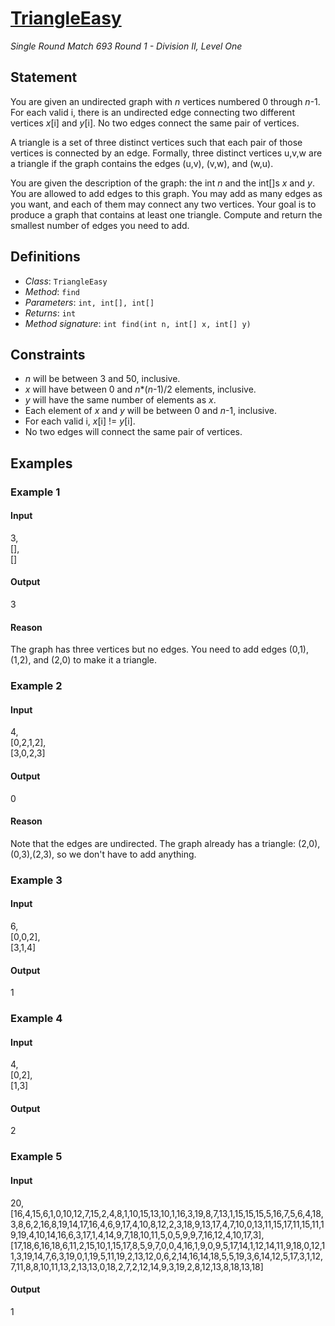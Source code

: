 # [TriangleEasy](/tc?module=ProblemDetail&rd=16748&pm=14324)
*Single Round Match 693 Round 1 - Division II, Level One*

## Statement
You are given an undirected graph with *n* vertices numbered 0 through *n*-1.
For each valid i, there is an undirected edge connecting two different vertices *x*[i] and *y*[i].
No two edges connect the same pair of vertices.

A triangle is a set of three distinct vertices such that each pair of those vertices is connected by an edge.
Formally, three distinct vertices u,v,w are a triangle if the graph contains the edges (u,v), (v,w), and (w,u).

You are given the description of the graph: the int *n* and the int[]s *x* and *y*.
You are allowed to add edges to this graph.
You may add as many edges as you want, and each of them may connect any two vertices.
Your goal is to produce a graph that contains at least one triangle.
Compute and return the smallest number of edges you need to add.

## Definitions
- *Class*: `TriangleEasy`
- *Method*: `find`
- *Parameters*: `int, int[], int[]`
- *Returns*: `int`
- *Method signature*: `int find(int n, int[] x, int[] y)`

## Constraints
- *n* will be between 3 and 50, inclusive.
- *x* will have between 0 and *n**(*n*-1)/2 elements, inclusive.
- *y* will have the same number of elements as *x*.
- Each element of *x* and *y* will be between 0 and *n*-1, inclusive.
- For each valid i, *x*[i] != *y*[i].
- No two edges will connect the same pair of vertices.

## Examples
### Example 1
#### Input
<c>3,<br />[],<br />[]</c>
#### Output
<c>3</c>
#### Reason
The graph has three vertices but no edges. You need to add edges (0,1), (1,2), and (2,0) to make it a triangle.

### Example 2
#### Input
<c>4,<br />[0,2,1,2],<br />[3,0,2,3]</c>
#### Output
<c>0</c>
#### Reason
Note that the edges are undirected. The graph already has a triangle: (2,0),(0,3),(2,3), so we don't have to add anything.

### Example 3
#### Input
<c>6,<br />[0,0,2],<br />[3,1,4]</c>
#### Output
<c>1</c>
### Example 4
#### Input
<c>4,<br />[0,2],<br />[1,3]</c>
#### Output
<c>2</c>
### Example 5
#### Input
<c>20,<br />[16,4,15,6,1,0,10,12,7,15,2,4,8,1,10,15,13,10,1,16,3,19,8,7,13,1,15,15,15,5,16,7,5,6,4,18,3,8,6,2,16,8,19,14,17,16,4,6,9,17,4,10,8,12,2,3,18,9,13,17,4,7,10,0,13,11,15,17,11,15,11,19,19,4,10,14,16,6,3,17,1,4,14,9,7,18,10,11,5,0,5,9,9,7,16,12,4,10,17,3],<br />[17,18,6,16,18,6,11,2,15,10,1,15,17,8,5,9,7,0,0,4,16,1,9,0,9,5,17,14,1,12,14,11,9,18,0,12,11,3,19,14,7,6,3,19,0,1,19,5,11,19,2,13,12,0,6,2,14,16,14,18,5,5,19,3,6,14,12,5,17,3,1,12,7,11,8,8,10,11,13,2,13,13,0,18,2,7,2,12,14,9,3,19,2,8,12,13,8,18,13,18]</c>
#### Output
<c>1</c>

